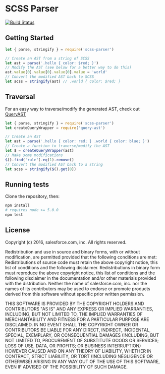# SCSS Parser

[![Build Status](https://travis-ci.org/salesforce-ux/scss-parser.svg?branch=master)](https://travis-ci.org/salesforce-ux/scss-parser)

## Getting Started

```javascript
let { parse, stringify } = require('scss-parser')

// Create an AST from a string of SCSS
let ast = parse('.hello { color: $red; }')
// Modify the AST (see below for a better way to do this)
ast.value[0].value[0].value[0].value = 'world'
// Convert the modified AST back to SCSS
let scss = stringify(ast) // .world { color: $red; }
```

## Traversal

For an easy way to traverse/modify the generated AST, check out [QueryAST](https://github.com/salesforce-ux/query-ast)

```javascript
let { parse, stringify } = require('scss-parser')
let createQueryWrapper = require('query-ast')

// Create an AST
let ast = parse('.hello { color: red; } .world { color: blue; }')
// Create a function to traverse/modify the AST
let $ = createQueryWrapper(ast)
// Make some modifications
$().find('rule').eq(1).remove()
// Convert the modified AST back to a string
let scss = stringify($().get(0))
```

## Running tests

Clone the repository, then:

```bash
npm install
# requires node >= 5.0.0
npm test
```

## License

Copyright (c) 2016, salesforce.com, inc. All rights reserved.

Redistribution and use in source and binary forms, with or without modification, are permitted provided that the following conditions are met:
Redistributions of source code must retain the above copyright notice, this list of conditions and the following disclaimer.
Redistributions in binary form must reproduce the above copyright notice, this list of conditions and the following disclaimer in the documentation and/or other materials provided with the distribution.
Neither the name of salesforce.com, inc. nor the names of its contributors may be used to endorse or promote products derived from this software without specific prior written permission.

THIS SOFTWARE IS PROVIDED BY THE COPYRIGHT HOLDERS AND CONTRIBUTORS "AS IS" AND ANY EXPRESS OR IMPLIED WARRANTIES, INCLUDING, BUT NOT LIMITED TO, THE IMPLIED WARRANTIES OF MERCHANTABILITY AND FITNESS FOR A PARTICULAR PURPOSE ARE DISCLAIMED. IN NO EVENT SHALL THE COPYRIGHT OWNER OR CONTRIBUTORS BE LIABLE FOR ANY DIRECT, INDIRECT, INCIDENTAL, SPECIAL, EXEMPLARY, OR CONSEQUENTIAL DAMAGES (INCLUDING, BUT NOT LIMITED TO, PROCUREMENT OF SUBSTITUTE GOODS OR SERVICES; LOSS OF USE, DATA, OR PROFITS; OR BUSINESS INTERRUPTION) HOWEVER CAUSED AND ON ANY THEORY OF LIABILITY, WHETHER IN CONTRACT, STRICT LIABILITY, OR TORT (INCLUDING NEGLIGENCE OR OTHERWISE) ARISING IN ANY WAY OUT OF THE USE OF THIS SOFTWARE, EVEN IF ADVISED OF THE POSSIBILITY OF SUCH DAMAGE.
